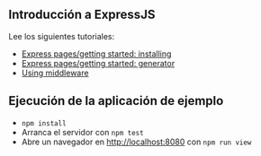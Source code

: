 ## Introducción a ExpressJS

Lee los siguientes tutoriales:

* [Express pages/getting started: installing](http://expressjs.com/starter/installing.html)
* [Express pages/getting started: generator](http://expressjs.com/starter/generator.html)
* [Using middleware](http://expressjs.com/guide/using-middleware.html)

## Ejecución de la aplicación de ejemplo

* `npm install`
* Arranca el servidor con `npm test`
* Abre un navegador en [http://localhost:8080](http://localhost:8080) con `npm run view`
